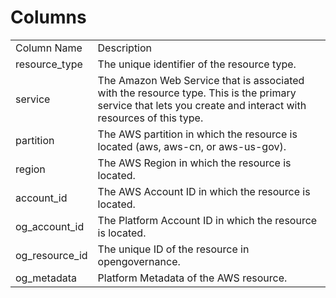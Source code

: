 # Columns  

<table>
	<tr><td>Column Name</td><td>Description</td></tr>
	<tr><td>resource_type</td><td>The unique identifier of the resource type.</td></tr>
	<tr><td>service</td><td>The Amazon Web Service that is associated with the resource type. This is the primary service that lets you create and interact with resources of this type.</td></tr>
	<tr><td>partition</td><td>The AWS partition in which the resource is located (aws, aws-cn, or aws-us-gov).</td></tr>
	<tr><td>region</td><td>The AWS Region in which the resource is located.</td></tr>
	<tr><td>account_id</td><td>The AWS Account ID in which the resource is located.</td></tr>
	<tr><td>og_account_id</td><td>The Platform Account ID in which the resource is located.</td></tr>
	<tr><td>og_resource_id</td><td>The unique ID of the resource in opengovernance.</td></tr>
	<tr><td>og_metadata</td><td>Platform Metadata of the AWS resource.</td></tr>
</table>